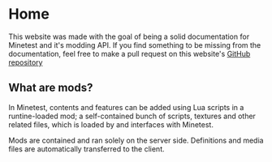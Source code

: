 # Home
This website was made with the goal of being a solid documentation for Minetest and it's modding API. If you find something to be missing from the documentation, feel free to make a pull request on this website's [GitHub repository](https://github.com/WattanaGaming/Minetest-docs)

## What are mods?
In Minetest, contents and features can be added using Lua scripts in a runtine-loaded mod; a self-contained bunch of scripts, textures and other related files, which is loaded by and interfaces with Minetest.

Mods are contained and ran solely on the server side. Definitions and media files are automatically transferred to the client.
